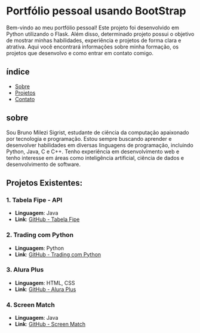 # Portfólio pessoal usando BootStrap

Bem-vindo ao meu portfólio pessoal! Este projeto foi desenvolvido em Python utilizando o Flask. Além disso, determinado projeto possui o objetivo de mostrar minhas habilidades, experiência e projetos de forma clara e atrativa. Aqui você encontrará informações sobre minha formação, os projetos que desenvolvo e como entrar em contato comigo.

## índice

- [Sobre](#sobre)
- [Projetos](#projeto)
- [Contato](#contato)

## sobre

Sou Bruno Milezi Sigrist, estudante de ciência da computação apaixonado por tecnologia e programação. Estou sempre buscando aprender e desenvolver habilidades em diversas linguagens de programação, incluindo Python, Java, C e C++. Tenho experiência em desenvolvimento web e tenho interesse em áreas como inteligência artificial, ciência de dados e desenvolvimento de software.


## Projetos Existentes:

### 1. Tabela Fipe - API
- **Linguagem**: Java
- **Link**: [GitHub - Tabela Fipe](https://github.com/BrunoMSZ/Desafio_Java_APIFIPE)

### 2. Trading com Python
- **Linguagem**: Python
- **Link**: [GitHub - Trading com Python](https://github.com/BrunoMSZ/Project_TradingWithPython)

### 3. Alura Plus
- **Linguagem**: HTML, CSS
- **Link**: [GitHub - Alura Plus](https://github.com/BrunoMSZ/AluraPlus---Estudo-HTML-CSS)

### 4. Screen Match
- **Linguagem**: Java
- **Link**: [GitHub - Screen Match](https://github.com/BrunoMSZ/ScreenMatch_Sem_Web)
